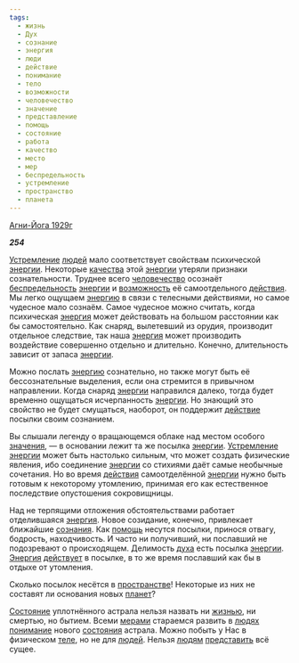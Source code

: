 ```yaml
---
tags:
  - жизнь
  - Дух
  - сознание
  - энергия
  - люди
  - действие
  - понимание
  - тело
  - возможности
  - человечество
  - значение
  - представление
  - помощь
  - состояние
  - работа
  - качество
  - место
  - мер
  - беспредельность
  - устремление
  - пространство
  - планета
---
```

[Агни-Йога 1929г](https://127.0.0.1:4002/agni/1929)

___254___

[Устремление](../../../tags/#устремление) [людей](../../../tags/#люди) мало соответствует свойствам психической [энергии](../../../tags/#[энергия](../../../tags/#энергия)). Некоторые [качества](../../../tags/#качество) этой [энергии](../../../tags/#[энергия](../../../tags/#энергия)) утеряли признаки сознательности. Труднее всего [человечество](../../../tags/#человечество) осознаёт [беспредельность](../../../tags/#беспредельность) [энергии](../../../tags/#[энергия](../../../tags/#энергия)) и [возможность](../../../tags/#возможности) её самоотдельного [действия](../../../tags/#[действие](../../../tags/#действие)). Мы легко ощущаем [энергию](../../../tags/#[энергия](../../../tags/#энергия)) в связи с телесными действиями, но самое чудесное мало сознаём. Самое чудесное можно считать, когда психическая [энергия](../../../tags/#энергия) может действовать на большом расстоянии как бы самостоятельно. Как снаряд, вылетевший из орудия, производит отдельное следствие, так наша [энергия](../../../tags/#энергия) может производить воздействие совершенно отдельно и длительно. Конечно, длительность зависит от запаса [энергии](../../../tags/#[энергия](../../../tags/#энергия)).   

Можно послать [энергию](../../../tags/#[энергия](../../../tags/#энергия)) сознательно, но также могут быть её бессознательные выделения, если она стремится в привычном направлении. Когда снаряд [энергии](../../../tags/#[энергия](../../../tags/#энергия)) направился далеко, тогда будет временно ощущаться исчерпанность [энергии](../../../tags/#[энергия](../../../tags/#энергия)). Но знающий это свойство не будет смущаться, наоборот, он поддержит [действие](../../../tags/#действие) посылки своим сознанием.   

Вы слышали легенду о вращающемся облаке над местом особого [значения](../../../tags/#значение), — в основании лежит та же посылка [энергии](../../../tags/#[энергия](../../../tags/#энергия)). [Устремление](../../../tags/#устремление) [энергии](../../../tags/#[энергия](../../../tags/#энергия)) может быть настолько сильным, что может создать физические явления, ибо соединение [энергии](../../../tags/#[энергия](../../../tags/#энергия)) со стихиями даёт самые необычные сочетания. Но во время [действия](../../../tags/#[действие](../../../tags/#действие)) самоотделённой [энергии](../../../tags/#[энергия](../../../tags/#энергия)) нужно быть готовым к некоторому утомлению, принимая его как естественное последствие опустошения сокровищницы.   

Над не терпящими отложения обстоятельствами работает отделившаяся [энергия](../../../tags/#энергия). Новое созидание, конечно, привлекает ближайшие [сознания](../../../tags/#сознание). Как [помощь](../../../tags/#помощь) несутся посылки, принося отвагу, бодрость, находчивость. И часто ни получивший, ни пославший не подозревают о происходящем. Делимость [духа](../../../tags/#Дух) есть посылка [энергии](../../../tags/#[энергия](../../../tags/#энергия)). [Энергия](../../../tags/#энергия) [действует](../../../tags/#действие) в посылке, в то же время пославший как бы в отдыхе от утомления.   

Сколько посылок несётся в [пространстве](../../../tags/#пространство)! Некоторые из них не составят ли основания новых [планет](../../../tags/#планета)?   

[Состояние](../../../tags/#состояние) уплотнённого астрала нельзя назвать ни [жизнью](../../../tags/#жизнь), ни смертью, но бытием. Всеми [мерами](../../../tags/#мер) стараемся развить в [людях](../../../tags/#люди) [понимание](../../../tags/#понимание) нового [состояния](../../../tags/#состояние) астрала. Можно побыть у Нас в физическом [теле](../../../tags/#тело), но не для [людей](../../../tags/#люди). Нельзя [людям](../../../tags/#люди) [представить](../../../tags/#представление) всё сущее.